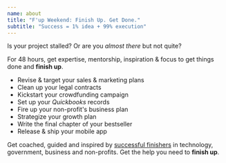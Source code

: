 ```yaml
---
name: about
title: "F'up Weekend: Finish Up. Get Done."
subtitle: "Success = 1% idea + 99% execution"
---
```

Is your project stalled? Or are you *almost there* but not quite?

For 48 hours, get expertise, mentorship, inspiration & focus to get things done and **finish up**.

  - Revise & target your sales & marketing plans
  - Clean up your legal contracts
  - Kickstart your crowdfunding campaign
  - Set up your *Quickbooks* records
  - Fire up your non-profit's business plan
  - Strategize your growth plan
  - Write the final chapter of your bestseller
  - Release & ship your mobile app

Get coached, guided and inspired by <a class="smoothie" href="#mentors">successful finishers</a> in technology, government, business and non-profits. Get the help you need to **finish up**.
